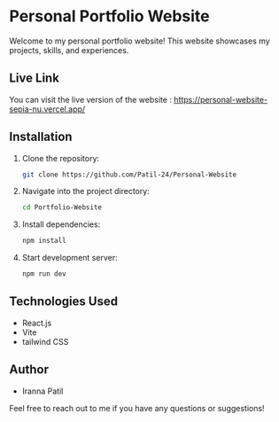 # Personal Portfolio Website

Welcome to my personal portfolio website! This website showcases my projects, skills, and experiences.

## Live Link

You can visit the live version of the website : https://personal-website-sepia-nu.vercel.app/

## Installation
1. Clone the repository:
   ```bash
   git clone https://github.com/Patil-24/Personal-Website

2. Navigate into the project directory:
   ```bash
   cd Portfolio-Website

3. Install dependencies:
   ```bash
   npm install

4. Start development server:
   ```bash
   npm run dev
   

## Technologies Used
- React.js
- Vite
- tailwind CSS 

## Author
- Iranna Patil

Feel free to reach out to me if you have any questions or suggestions!
